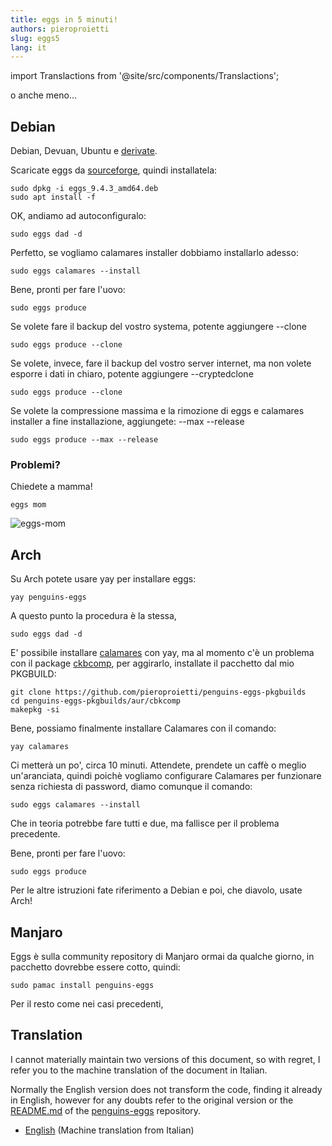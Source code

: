 ```yaml
---
title: eggs in 5 minuti!
authors: pieroproietti
slug: eggs5
lang: it
---
```

import Translactions from '@site/src/components/Translactions';

<Translactions path="Tutorial/eggs5"/>

o anche meno...

## Debian

Debian, Devuan, Ubuntu e [derivate](https://github.com/pieroproietti/penguins-eggs/blob/master/conf/derivatives.yaml).

Scaricate eggs da [sourceforge](https://sourceforge.net/projects/penguins-eggs/files/DEBS/), quindi installatela:

```
sudo dpkg -i eggs_9.4.3_amd64.deb
sudo apt install -f
```

OK, andiamo ad autoconfiguralo:

```
sudo eggs dad -d
```

Perfetto, se vogliamo calamares installer dobbiamo installarlo adesso:

```
sudo eggs calamares --install
```

Bene, pronti per fare l'uovo:

```
sudo eggs produce 
```

Se volete fare il backup del vostro systema, potente aggiungere --clone
```
sudo eggs produce --clone
```

Se volete, invece,  fare il backup del vostro server internet, ma non volete esporre i dati in chiaro, potente aggiungere --cryptedclone
```
sudo eggs produce --clone
```

Se volete la compressione massima e la rimozione di eggs e calamares installer a fine installazione, aggiungete: --max --release
```
sudo eggs produce --max --release
```

### Problemi?

Chiedete a mamma!

```
eggs mom
```
![eggs-mom](/img/book/eggs-mom.png)

## Arch 

Su Arch potete usare yay per installare eggs:
```
yay penguins-eggs
```
A questo punto la procedura è la stessa, 

```
sudo eggs dad -d
```

E' possibile installare [calamares](https://aur.archlinux.org/packages/calamares-git) con yay, ma al momento c'è un problema con il package [ckbcomp](https://aur.archlinux.org/packages/ckbcomp), per aggirarlo, installate il pacchetto dal mio PKGBUILD:

```
git clone https://github.com/pieroproietti/penguins-eggs-pkgbuilds
cd penguins-eggs-pkgbuilds/aur/cbkcomp
makepkg -si
```
Bene, possiamo finalmente installare Calamares con il comando:

```
yay calamares
```
Ci metterà un po', circa 10 minuti. Attendete, prendete un caffè o meglio un'aranciata, quindi poichè vogliamo configurare Calamares per funzionare senza richiesta di password, diamo comunque il comando:

```
sudo eggs calamares --install
```

Che in teoria potrebbe fare tutti e due, ma fallisce per il problema precedente.


Bene, pronti per fare l'uovo:

```
sudo eggs produce 
```

Per le altre istruzioni fate riferimento a Debian e poi, che diavolo, usate Arch!

## Manjaro

Eggs è sulla community repository di Manjaro ormai da qualche giorno, in pacchetto dovrebbe essere cotto, quindi:
```
sudo pamac install penguins-eggs
```

Per il resto come nei casi precedenti,

## Translation
I cannot materially maintain two versions of this document, so with regret, I refer you to the machine translation of the document in Italian.

Normally the English version does not transform the code, finding it already in English, however for any doubts refer to the original version or the [README.md](https://github.com/pieroproietti/penguins-eggs#readme) of the [penguins-eggs](https://github.com/pieroproietti/penguins-eggs) repository.

* [English](https://penguins--eggs-net.translate.goog/docs/eggs5?_x_tr_sl=auto&_x_tr_tl=it&_x_tr_hl=en&_x_tr_pto=wapp&_x_tr_hist=true) (Machine translation from Italian)
